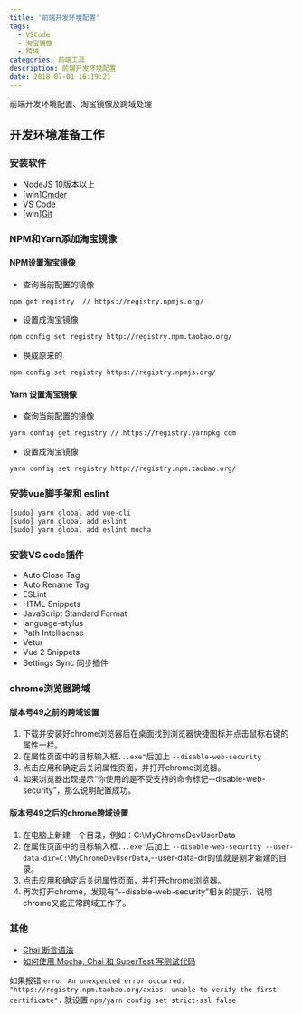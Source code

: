 ```yaml
---
title: '前端开发环境配置'
tags: 
  - VSCode
  - 淘宝镜像
  - 跨域
categories: 前端工具
description: 前端开发环境配置
date: 2018-07-01 16:19:21
---
```


前端开发环境配置、淘宝镜像及跨域处理

<!-- markdownlint-disable MD041 MD002-->

## 开发环境准备工作

### 安装软件

- [NodeJS](https://nodejs.org/en/) 10版本以上
- [win][Cmder](http://cmder.net)
- [VS Code](https://code.visualstudio.com)
- [win][Git](https://github.com/waylau/git-for-win)

### NPM和Yarn添加淘宝镜像

#### NPM设置淘宝镜像

- 查询当前配置的镜像

```bash
npm get registry  // https://registry.npmjs.org/
```

- 设置成淘宝镜像

```bash
npm config set registry http://registry.npm.taobao.org/
```

- 换成原来的

```bash
npm config set registry https://registry.npmjs.org/
```

#### Yarn 设置淘宝镜像

- 查询当前配置的镜像

```bash
yarn config get registry // https://registry.yarnpkg.com
```

- 设置成淘宝镜像

```bash
yarn config set registry http://registry.npm.taobao.org/
```

### 安装vue脚手架和 eslint

```bash
[sudo] yarn global add vue-cli
[sudo] yarn global add eslint
[sudo] yarn global add eslint mocha
```

### 安装VS code插件

- Auto Close Tag
- Auto Rename Tag
- ESLint
- HTML Snippets
- JavaScript Standard Format
- language-stylus
- Path Intellisense
- Vetur
- Vue 2 Snippets
- Settings Sync 同步插件

### chrome浏览器跨域

#### 版本号49之前的跨域设置

1. 下载并安装好chrome浏览器后在桌面找到浏览器快捷图标并点击鼠标右键的属性一栏。
2. 在属性页面中的目标输入框`...exe"`后加上 `--disable-web-security`
3. 点击应用和确定后关闭属性页面，并打开chrome浏览器。
4. 如果浏览器出现提示“你使用的是不受支持的命令标记--disable-web-security”，那么说明配置成功。

#### 版本号49之后的chrome跨域设置

1. 在电脑上新建一个目录，例如：C:\MyChromeDevUserData
2. 在属性页面中的目标输入框`...exe"`后加上 `--disable-web-security --user-data-dir=C:\MyChromeDevUserData`,--user-data-dir的值就是刚才新建的目录。
3. 点击应用和确定后关闭属性页面，并打开chrome浏览器。
4. 再次打开chrome，发现有“--disable-web-security”相关的提示，说明chrome又能正常跨域工作了。

### 其他

- [Chai 断言语法](https://www.jianshu.com/p/f200a75a15d2)
- [如何使用 Mocha, Chai 和 SuperTest 写测试代码](https://log.zvz.im/2016/06/07/Make-your-Nodejs-API-robust/)

如果报错 `error An unexpected error occurred: "https://registry.npm.taobao.org/axios: unable to verify the first certificate".`
就设置 `npm/yarn config set strict-ssl false`